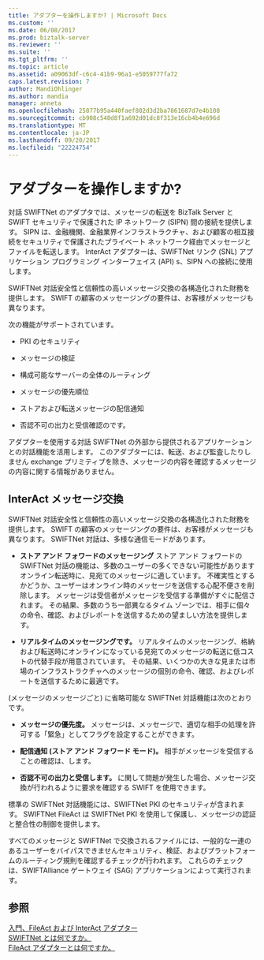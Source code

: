 ```yaml
---
title: アダプターを操作しますか? | Microsoft Docs
ms.custom: ''
ms.date: 06/08/2017
ms.prod: biztalk-server
ms.reviewer: ''
ms.suite: ''
ms.tgt_pltfrm: ''
ms.topic: article
ms.assetid: a09063df-c6c4-41b9-96a1-e5059777fa72
caps.latest.revision: 7
author: MandiOhlinger
ms.author: mandia
manager: anneta
ms.openlocfilehash: 25877b95a440faef802d3d2ba7861687d7e4b108
ms.sourcegitcommit: cb908c540d8f1a692d01dc8f313e16cb4b4e696d
ms.translationtype: MT
ms.contentlocale: ja-JP
ms.lasthandoff: 09/20/2017
ms.locfileid: "22224754"
---
```

# <a name="what-is-the-interact-adapter"></a>アダプターを操作しますか?
対話 SWIFTNet のアダプタでは、メッセージの転送を BizTalk Server と SWIFT セキュリティで保護された IP ネットワーク (SIPN) 間の接続を提供します。 SIPN は、金融機関、金融業界インフラストラクチャ、および顧客の相互接続をセキュリティで保護されたプライベート ネットワーク経由でメッセージとファイルを転送します。 InterAct アダプターは、SWIFTNet リンク (SNL) アプリケーション プログラミング インターフェイス (API) s、SIPN への接続に使用します。  
  
 SWIFTNet 対話安全性と信頼性の高いメッセージ交換の各構造化された財務を提供します。 SWIFT の顧客のメッセージングの要件は、お客様がメッセージも異なります。  
  
 次の機能がサポートされています。  
  
-   PKI のセキュリティ  
  
-   メッセージの検証  
  
-   構成可能なサーバーの全体のルーティング  
  
-   メッセージの優先順位  
  
-   ストアおよび転送メッセージの配信通知  
  
-   否認不可の出力と受信確認のです。  
  
 アダプターを使用する対話 SWIFTNet の外部から提供されるアプリケーションとの対話機能を活用します。 このアダプターには、転送、および監査したりしません exchange プリミティブを除き、メッセージの内容を確認するメッセージの内容に関する情報がありません。  
  
## <a name="interact-message-exchange"></a>InterAct メッセージ交換  
 SWIFTNet 対話安全性と信頼性の高いメッセージ交換の各構造化された財務を提供します。 SWIFT の顧客のメッセージングの要件は、お客様がメッセージも異なります。 SWIFTNet 対話は、多様な通信モードがあります。  
  
-   **ストア アンド フォワードのメッセージング** ストア アンド フォワードの SWIFTNet 対話の機能は、多数のユーザーの多くできない可能性がありますオンライン転送時に、見宛てのメッセージに適しています。 不確実性とするかどうか、ユーザーはオンライン時のメッセージを送信する心配不便さを削除します。 メッセージは受信者がメッセージを受信する準備がすぐに配信されます。 その結果、多数のうち一部異なるタイム ゾーンでは、相手に個々 の命令、確認、およびレポートを送信するための望ましい方法を提供します。  
  
-   **リアルタイムのメッセージングです。** リアルタイムのメッセージング、格納および転送時にオンラインになっている見宛てのメッセージの転送に低コストの代替手段が用意されています。 その結果、いくつかの大きな見または市場のインフラストラクチャへのメッセージの個別の命令、確認、およびレポートを送信するために最適です。  
  
 (メッセージのメッセージごと) に省略可能な SWIFTNet 対話機能は次のとおりです。  
  
-   **メッセージの優先度。** メッセージは、メッセージで、適切な相手の処理を許可する「緊急」としてフラグを設定することができます。  
  
-   **配信通知 (ストア アンド フォワード モード)。** 相手がメッセージを受信することの確認は、します。  
  
-   **否認不可の出力と受信します。** に関して問題が発生した場合、メッセージ交換が行われるように要求を確認する SWIFT を使用できます。  
  
 標準の SWIFTNet 対話機能には、SWIFTNet PKI のセキュリティが含まれます。 SWIFTNet FileAct は SWIFTNet PKI を使用して保護し、メッセージの認証と整合性の制御を提供します。  
  
 すべてのメッセージと SWIFTNet で交換されるファイルには、一般的な一連のあるユーザーをバイパスできませんセキュリティ、検証、およびプラットフォームのルーティング規則を確認するチェックが行われます。 これらのチェックは、SWIFTAlliance ゲートウェイ (SAG) アプリケーションによって実行されます。  
  
## <a name="see-also"></a>参照  
 [入門、FileAct および InterAct アダプター](../../adapters-and-accelerators/fileact-interact/getting-started-with-the-fileact-and-interact-adapters.md)   
 [SWIFTNet とは何ですか。](../../adapters-and-accelerators/fileact-interact/what-is-swiftnet.md)   
 [FileAct アダプターとは何ですか。](../../adapters-and-accelerators/fileact-interact/what-is-the-fileact-adapter.md)
